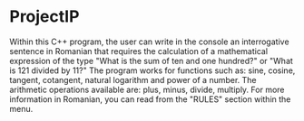 # ProjectIP

Within this C++ program, the user can write in the console an interrogative sentence in Romanian that requires the calculation of a mathematical expression of the type "What is the sum of ten and one hundred?" or "What is 121 divided by 11?"
The program works for functions such as: sine, cosine, tangent, cotangent, natural logarithm and power of a number.
The arithmetic operations available are: plus, minus, divide, multiply.
For more information in Romanian, you can read from the "RULES" section within the menu.
